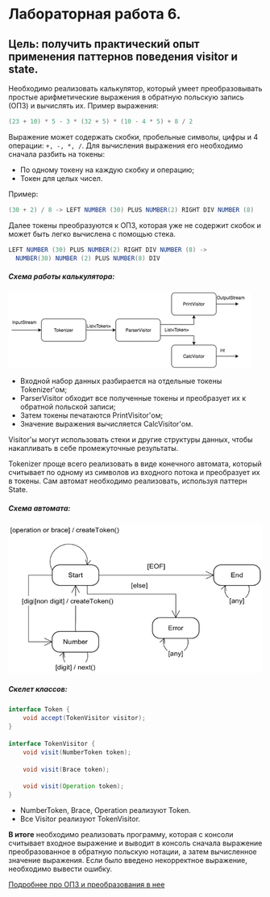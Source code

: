 # Лабораторная работа 6.

## Цель: получить практический опыт применения паттернов поведения visitor и state.

Необходимо реализовать калькулятор, который умеет преобразовывать простые арифметические выражения в обратную польскую
запись (ОПЗ) и вычислять их. Пример выражения:

```scala
(23 + 10) * 5 - 3 * (32 + 5) * (10 - 4 * 5) + 8 / 2
```

Выражение может содержать скобки, пробельные символы, цифры и 4 операции: ```+, -, *, /```. Для вычисления выражения его
необходимо сначала разбить на токены:

* По одному токену на каждую скобку и операцию;
* Токен для целых чисел.

Пример:

```scala
(30 + 2) / 8 -> LEFT NUMBER (30) PLUS NUMBER(2) RIGHT DIV NUMBER (8)
```

Далее токены преобразуются к ОПЗ, которая уже не содержит скобок и может быть легко вычислена с помощью стека.

```scala
LEFT NUMBER (30) PLUS NUMBER(2) RIGHT DIV NUMBER (8) ->
  NUMBER(30) NUMBER (2) PLUS NUMBER(8) DIV
```

##### Схема работы калькулятора:

![Pipeline](images/pipeline.png)

* Входной набор данных разбирается на отдельные токены Tokenizer'ом;
* ParserVisitor обходит все полученные токены и преобразует их к обратной польской записи;
* Затем токены печатаются PrintVisitor'ом;
* Значение выражения вычисляется СalcVisitor'ом.

Visitor'ы могут использовать стеки и другие структуры данных, чтобы накапливать в себе промежуточные результаты.

Tokenizer проще всего реализовать в виде конечного автомата, который считывает по одному из символов из входного потока
и преобразует их в токены. Сам автомат необходимо реализовать, используя паттерн State.

##### Схема автомата:

![State](images/state.png)

##### Скелет классов:

```java
interface Token {
    void accept(TokenVisitor visitor);
}

interface TokenVisitor {
    void visit(NumberToken token);

    void visit(Brace token);

    void visit(Operation token);
}
```

* NumberToken, Brace, Operation реализуют Token.
* Все Visitor реализуют TokenVisitor.

**В итоге** необходимо реализовать программу, которая с консоли считывает входное выражение и выводит в консоль сначала
выражение преобразованное в обратную польскую нотации, а затем вычисленное значение выражения. Если было введено
некорректное выражение, необходимо вывести ошибку.

[Подробнее про ОПЗ и преобразования в нее](https://ru.wikipedia.org/wiki/Обратная_польская_запись)